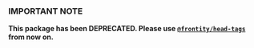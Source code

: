 ### **IMPORTANT NOTE**

**This package has been DEPRECATED. Please use [`@frontity/head-tags`](https://docs.frontity.org/api-reference-1/frontity-head-tags) from now on.**
